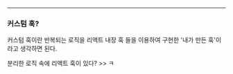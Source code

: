 
---

### 커스텀 훅?

커스텀 훅이란 반복되는 로직을 리액트 내장 훅 들을 이용하여 구현한 '내가 만든 훅'이라고 생각하면 된다.

분리한 로직 속에 리액트 훅이 있다? >> ㅋ
